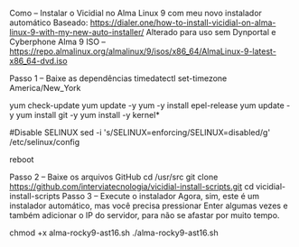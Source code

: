 Como – Instalar o Vicidial no Alma Linux 9 com meu novo instalador automático
Baseado: https://dialer.one/how-to-install-vicidial-on-alma-linux-9-with-my-new-auto-installer/
Alterado para uso sem Dynportal e Cyberphone
Alma 9 ISO – https://repo.almalinux.org/almalinux/9/isos/x86_64/AlmaLinux-9-latest-x86_64-dvd.iso

Passo 1 – Baixe as dependências
timedatectl set-timezone America/New_York

yum check-update
yum update -y
yum -y install epel-release
yum update -y
yum install git -y
yum install -y kernel*

#Disable SELINUX
sed -i 's/SELINUX=enforcing/SELINUX=disabled/g' /etc/selinux/config    

reboot

Passo 2 – Baixe os arquivos GitHub
cd /usr/src
git clone https://github.com/interviatecnologia/vicidial-install-scripts.git
cd vicidial-install-scripts
Passo 3 – Execute o instalador
Agora, sim, este é um instalador automático, mas você precisa pressionar Enter algumas vezes e também adicionar o IP do servidor, para não se afastar por muito tempo.

chmod +x alma-rocky9-ast16.sh
./alma-rocky9-ast16.sh
